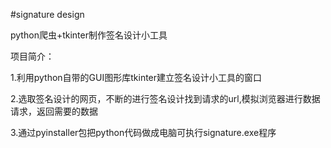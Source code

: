 #signature design

python爬虫+tkinter制作签名设计小工具

项目简介：

1.利用python自带的GUI图形库tkinter建立签名设计小工具的窗口

2.选取签名设计的网页，不断的进行签名设计找到请求的url,模拟浏览器进行数据请求，返回需要的数据

3.通过pyinstaller包把python代码做成电脑可执行signature.exe程序
